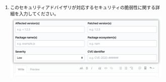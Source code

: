 1. このセキュリティアドバイザリが対応するセキュリティの脆弱性に関する詳細を入力してください。 ![セキュリティアドバイザリのメタデータ](/assets/images/help/security/security-advisory-metadata.png)
